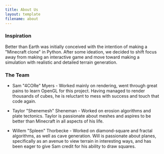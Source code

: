 ```yaml
---
title: About Us
layout: template
filename: about
--- 
```

### Inspiration

Better than Earth was initially conceived with the intention of making a "Minecraft clone" in Python. After some ideation, we decided to shift focus away from making an interactive game and move toward making a simulation with realistic and detailed terrain generation. 

### The Team

* Sam "4CORe" Myers - Worked mainly on rendering, went through great pains to learn OpenGL for this project. Having managed to render thousands of cubes, he is reluctant to mess with success and touch that code again.

* Taylor "Shenemesh" Sheneman - Worked on erosion algorithms and plate tectonics. Taylor is passionate about meshes and aspires to be better than Minecraft in all aspects of his life.

* Willem "Spleen" Thorbecke - Worked on diamond-square and fractal algorithms, as well as cave generation. Will is passionate about planes, specifically as an avenue to view terrain in interesting ways, and has been eager to give Sam credit for his ability to draw squares. 